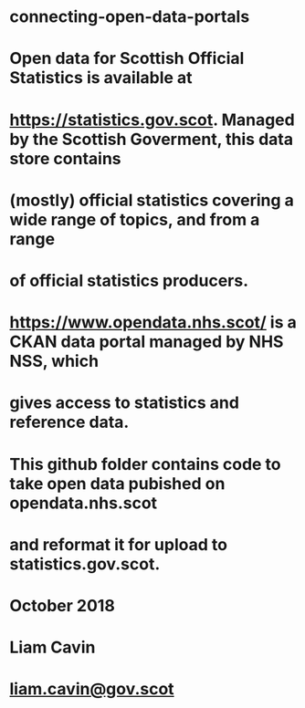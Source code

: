 # connecting-open-data-portals
# 
# Open data for Scottish Official Statistics is available at 
# https://statistics.gov.scot. Managed by the Scottish Goverment, this data store contains 
# (mostly) official statistics covering a wide range of topics, and from a range 
# of official statistics producers.
# 
# https://www.opendata.nhs.scot/ is a CKAN data portal managed by NHS NSS, which 
# gives access to statistics and reference data.
#
# This github folder contains code to take open data pubished on opendata.nhs.scot
# and reformat it for upload to statistics.gov.scot.
# 
# October 2018
# Liam Cavin
# liam.cavin@gov.scot
